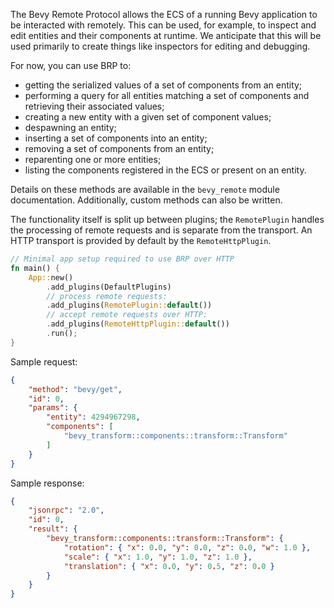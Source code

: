 The Bevy Remote Protocol allows the ECS of a running
Bevy application to be interacted with remotely. This can be used, for example,
to inspect and edit entities and their components at runtime. We anticipate 
that this will be used primarily to create things like inspectors for editing
and debugging.

For now, you can use BRP to:
- getting the serialized values of a set of components from an entity;
- performing a query for all entities matching a set of components and retrieving
  their associated values;
- creating a new entity with a given set of component values;
- despawning an entity;
- inserting a set of components into an entity;
- removing a set of components from an entity;
- reparenting one or more entities;
- listing the components registered in the ECS or present on an entity.

Details on these methods are available in the `bevy_remote` module documentation.
Additionally, custom methods can also be written.

The functionality itself is split up between plugins; the `RemotePlugin` handles 
the processing of remote requests and is separate from the transport.  An HTTP 
transport is provided by default by the `RemoteHttpPlugin`.

```rust
// Minimal app setup required to use BRP over HTTP
fn main() {
    App::new()
        .add_plugins(DefaultPlugins)
        // process remote requests:
        .add_plugins(RemotePlugin::default())
        // accept remote requests over HTTP:
        .add_plugins(RemoteHttpPlugin::default())
        .run();
}
```

Sample request:
```json
{
    "method": "bevy/get",
    "id": 0,
    "params": {
        "entity": 4294967298,
        "components": [
            "bevy_transform::components::transform::Transform"
        ]
    }
}
```

Sample response:
```json
{
    "jsonrpc": "2.0",
    "id": 0,
    "result": {
        "bevy_transform::components::transform::Transform": {
            "rotation": { "x": 0.0, "y": 0.0, "z": 0.0, "w": 1.0 },
            "scale": { "x": 1.0, "y": 1.0, "z": 1.0 },
            "translation": { "x": 0.0, "y": 0.5, "z": 0.0 }
        }
    }
}
```
